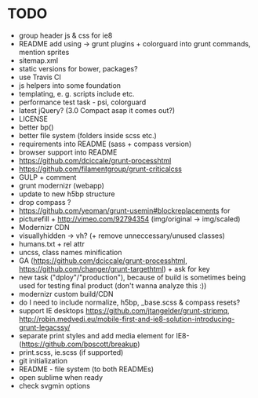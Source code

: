 # TODO

* group header js & css for ie8
* README add using -> grunt plugins + colorguard into grunt commands, mention sprites
* sitemap.xml
* static versions for bower, packages?
* use Travis CI
* js helpers into some foundation
* templating, e. g. scripts include etc.
* performance test task - psi, colorguard
* latest jQuery? (3.0 Compact asap it comes out?)
* LICENSE
* better bp()
* better file system (folders inside scss etc.)
* requirements into README (sass + compass version)
* browser support into README
* https://github.com/dciccale/grunt-processhtml
* https://github.com/filamentgroup/grunt-criticalcss
* GULP + comment
* grunt modernizr (webapp)
* update to new h5bp structure
* drop compass ?
* https://github.com/yeoman/grunt-usemin#blockreplacements for
* picturefill + http://vimeo.com/92794354 (img/original -> img/scaled)
* Modernizr CDN
* visuallyhidden -> vh? (+ remove unneccessary/unused classes)
* humans.txt + rel attr
* uncss, class names minification
* GA (https://github.com/dciccale/grunt-processhtml, https://github.com/changer/grunt-targethtml) + ask for key
*   new task ("dploy"/"production"), because of build is sometimes being used for testing final product (don't wanna analyze this :))
* modernizr custom build/CDN
* do I need to include normalize, h5bp, _base.scss & compass resets?
* support IE desktops https://github.com/jtangelder/grunt-stripmq, http://robin.medvedi.eu/mobile-first-and-ie8-solution-introducing-grunt-legacssy/
* separate print styles and add media element for IE8- (https://github.com/bpscott/breakup)
* print.scss, ie.scss (if supported)
* git initialization
* README - file system (to both READMEs)
* open sublime when ready
* check svgmin options